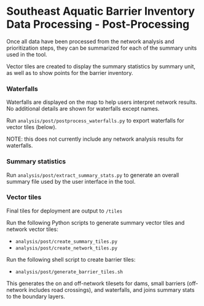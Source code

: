 # Southeast Aquatic Barrier Inventory Data Processing - Post-Processing

Once all data have been processed from the network analysis and prioritization steps, they can be summarized for each of the summary units used in the tool.

Vector tiles are created to display the summary statistics by summary unit, as well as to show points for the barrier inventory.

### Waterfalls

Waterfalls are displayed on the map to help users interpret network results. No additional details are shown for waterfalls except names.

Run `analysis/post/postprocess_waterfalls.py` to export waterfalls for vector tiles (below).

NOTE: this does not currently include any network analysis results for waterfalls.

### Summary statistics

Run `analysis/post/extract_summary_stats.py` to generate an overall summary file used by the user interface in the tool.

### Vector tiles

Final tiles for deployment are output to `/tiles`

Run the following Python scripts to generate summary vector tiles and network vector tiles:

- `analysis/post/create_summary_tiles.py`
- `analysis/post/create_network_tiles.py`

Run the following shell script to create barrier tiles:

- `analysis/post/generate_barrier_tiles.sh`

This generates the on and off-network tilesets for dams, small barriers (off-network includes road crossings), and waterfalls, and joins summary stats to the boundary layers.

